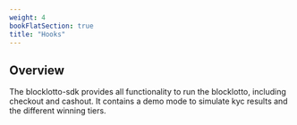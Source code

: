 ```yaml
---
weight: 4
bookFlatSection: true
title: "Hooks"
---
```


## Overview

The blocklotto-sdk provides all functionality to run the blocklotto, including checkout and cashout. It contains a demo mode to simulate kyc results and the different winning tiers. 